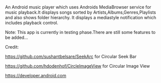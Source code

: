 An Android music player which uses Androids MediaBrowser service for music playback.It displays songs sorted by Artists,Albums,Genres,Playlists and also shows folder hierarchy.
It displays a mediastyle notification which includes playback control.

Note: This app is currently in testing phase.There are still some features to be added...

Credit:

https://github.com/sushantbelsare/SeekArc for Circular Seek Bar

https://github.com/hdodenhof/CircleImageView for Circular Image View

https://developer.android.com
